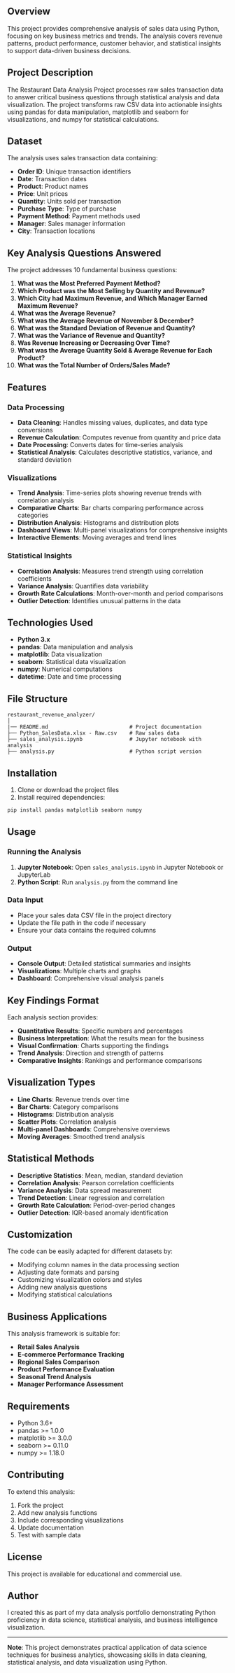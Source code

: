 ## Overview

This project provides comprehensive analysis of sales data using Python, focusing on key business metrics and trends. The analysis covers revenue patterns, product performance, customer behavior, and statistical insights to support data-driven business decisions.

## Project Description

The Restaurant Data Analysis Project processes raw sales transaction data to answer critical business questions through statistical analysis and data visualization. The project transforms raw CSV data into actionable insights using pandas for data manipulation, matplotlib and seaborn for visualizations, and numpy for statistical calculations.

## Dataset

The analysis uses sales transaction data containing:
- **Order ID**: Unique transaction identifiers
- **Date**: Transaction dates
- **Product**: Product names
- **Price**: Unit prices
- **Quantity**: Units sold per transaction
- **Purchase Type**: Type of purchase
- **Payment Method**: Payment methods used
- **Manager**: Sales manager information
- **City**: Transaction locations

## Key Analysis Questions Answered

The project addresses 10 fundamental business questions:

1. **What was the Most Preferred Payment Method?**
2. **Which Product was the Most Selling by Quantity and Revenue?**
3. **Which City had Maximum Revenue, and Which Manager Earned Maximum Revenue?**
4. **What was the Average Revenue?**
5. **What was the Average Revenue of November & December?**
6. **What was the Standard Deviation of Revenue and Quantity?**
7. **What was the Variance of Revenue and Quantity?**
8. **Was Revenue Increasing or Decreasing Over Time?**
9. **What was the Average Quantity Sold & Average Revenue for Each Product?**
10. **What was the Total Number of Orders/Sales Made?**

## Features

### Data Processing
- **Data Cleaning**: Handles missing values, duplicates, and data type conversions
- **Revenue Calculation**: Computes revenue from quantity and price data
- **Date Processing**: Converts dates for time-series analysis
- **Statistical Analysis**: Calculates descriptive statistics, variance, and standard deviation

### Visualizations
- **Trend Analysis**: Time-series plots showing revenue trends with correlation analysis
- **Comparative Charts**: Bar charts comparing performance across categories
- **Distribution Analysis**: Histograms and distribution plots
- **Dashboard Views**: Multi-panel visualizations for comprehensive insights
- **Interactive Elements**: Moving averages and trend lines

### Statistical Insights
- **Correlation Analysis**: Measures trend strength using correlation coefficients
- **Variance Analysis**: Quantifies data variability
- **Growth Rate Calculations**: Month-over-month and period comparisons
- **Outlier Detection**: Identifies unusual patterns in the data

## Technologies Used

- **Python 3.x**
- **pandas**: Data manipulation and analysis
- **matplotlib**: Data visualization
- **seaborn**: Statistical data visualization
- **numpy**: Numerical computations
- **datetime**: Date and time processing

## File Structure

```
restaurant_revenue_analyzer/
│
|── README.md                          # Project documentation
├── Python_SalesData.xlsx - Raw.csv    # Raw sales data
├── sales_analysis.ipynb               # Jupyter notebook with analysis
├── analysis.py                        # Python script version
```

## Installation

1. Clone or download the project files
2. Install required dependencies:
   
```bash
pip install pandas matplotlib seaborn numpy
```

## Usage

### Running the Analysis

1. **Jupyter Notebook**: Open `sales_analysis.ipynb` in Jupyter Notebook or JupyterLab
2. **Python Script**: Run `analysis.py` from the command line

### Data Input
- Place your sales data CSV file in the project directory
- Update the file path in the code if necessary
- Ensure your data contains the required columns

### Output
- **Console Output**: Detailed statistical summaries and insights
- **Visualizations**: Multiple charts and graphs
- **Dashboard**: Comprehensive visual analysis panels

## Key Findings Format

Each analysis section provides:
- **Quantitative Results**: Specific numbers and percentages
- **Business Interpretation**: What the results mean for the business
- **Visual Confirmation**: Charts supporting the findings
- **Trend Analysis**: Direction and strength of patterns
- **Comparative Insights**: Rankings and performance comparisons

## Visualization Types

- **Line Charts**: Revenue trends over time
- **Bar Charts**: Category comparisons
- **Histograms**: Distribution analysis
- **Scatter Plots**: Correlation analysis
- **Multi-panel Dashboards**: Comprehensive overviews
- **Moving Averages**: Smoothed trend analysis

## Statistical Methods

- **Descriptive Statistics**: Mean, median, standard deviation
- **Correlation Analysis**: Pearson correlation coefficients
- **Variance Analysis**: Data spread measurement
- **Trend Detection**: Linear regression and correlation
- **Growth Rate Calculation**: Period-over-period changes
- **Outlier Detection**: IQR-based anomaly identification

## Customization

The code can be easily adapted for different datasets by:
- Modifying column names in the data processing section
- Adjusting date formats and parsing
- Customizing visualization colors and styles
- Adding new analysis questions
- Modifying statistical calculations

## Business Applications

This analysis framework is suitable for:
- **Retail Sales Analysis**
- **E-commerce Performance Tracking**
- **Regional Sales Comparison**
- **Product Performance Evaluation**
- **Seasonal Trend Analysis**
- **Manager Performance Assessment**

## Requirements

- Python 3.6+
- pandas >= 1.0.0
- matplotlib >= 3.0.0
- seaborn >= 0.11.0
- numpy >= 1.18.0

## Contributing

To extend this analysis:
1. Fork the project
2. Add new analysis functions
3. Include corresponding visualizations
4. Update documentation
5. Test with sample data

## License

This project is available for educational and commercial use.

## Author

I created this as part of my data analysis portfolio demonstrating Python proficiency in data science, statistical analysis, and business intelligence visualization.

---

**Note**: This project demonstrates practical application of data science techniques for business analytics, showcasing skills in data cleaning, statistical analysis, and data visualization using Python.
